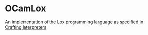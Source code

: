 # OCamLox

An implementation of the Lox programming language as specified in [Crafting Interpreters](https://craftinginterpreters.com/).
